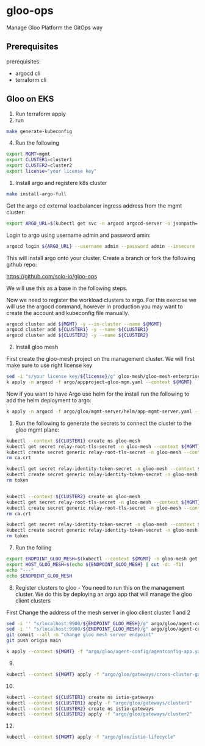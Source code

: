 # gloo-ops
Manage Gloo Platform the GitOps way

## Prerequisites

prerequisites: 
- argocd cli
- terraform cli


## Gloo on EKS

1. Run terraform apply
2. run 
```bash
make generate-kubeconfig
```
4. Run the following
```bash
export MGMT=mgmt
export CLUSTER1=cluster1
export CLUSTER2=cluster2
export license="your license key"
```

1. Install argo and registere k8s cluster
```bash
make install-argo-full
```

Get the argo cd external loadbalancer ingress address from the mgmt cluster:
```bash
export ARGO_URL=$(kubectl get svc -n argocd argocd-server -o jsonpath='{.status.loadBalancer.ingress[0].*}' --context ${MGMT})
```

Login to argo using username admin and password amin:
```bash
argocd login ${ARGO_URL} --username admin --password admin --insecure
```


This will install argo onto your cluster.
Create a branch or fork the following github repo:

https://github.com/solo-io/gloo-ops

We will use this as a base in the following steps. 

Now we need to register the workload clusters to argo. For this exercise we will use the argocd command, however in production you may want to create the account and kubeconfig file manually. 


```bash
argocd cluster add ${MGMT} -y --in-cluster --name ${MGMT}
argocd cluster add ${CLUSTER1} -y --name ${CLUSTER1}
argocd cluster add ${CLUSTER2} -y --name ${CLUSTER2}
```

2. Install gloo mesh

First create the gloo-mesh project on the management cluster.
We will first make sure to use right license key
```bash
sed -i "s/your license key/${license}/g" gloo-mesh/gloo-mesh-enterprise.yaml
k apply -n argocd -f argo/appproject-gloo-mgm.yaml --context ${MGMT}
```

Now if you want to have Argo use helm for the install run the following to add the helm deployment to argo:
```bash
k apply -n argocd -f argo/gloo/mgmt-server/helm/app-mgmt-server.yaml --context ${MGMT}
```


1. Run the following to generate the secrets to connect the cluster to the gloo mgmt plane:
```bash
kubectl --context ${CLUSTER1} create ns gloo-mesh
kubectl get secret relay-root-tls-secret -n gloo-mesh --context ${MGMT} -o jsonpath='{.data.ca\.crt}' | base64 -d > ca.crt
kubectl create secret generic relay-root-tls-secret -n gloo-mesh --context ${CLUSTER1} --from-file ca.crt=ca.crt
rm ca.crt

kubectl get secret relay-identity-token-secret -n gloo-mesh --context ${MGMT} -o jsonpath='{.data.token}' | base64 -d > token
kubectl create secret generic relay-identity-token-secret -n gloo-mesh --context ${CLUSTER1} --from-file token=token
rm token


kubectl --context ${CLUSTER2} create ns gloo-mesh
kubectl get secret relay-root-tls-secret -n gloo-mesh --context ${MGMT} -o jsonpath='{.data.ca\.crt}' | base64 -d > ca.crt
kubectl create secret generic relay-root-tls-secret -n gloo-mesh --context ${CLUSTER2} --from-file ca.crt=ca.crt
rm ca.crt

kubectl get secret relay-identity-token-secret -n gloo-mesh --context ${MGMT} -o jsonpath='{.data.token}' | base64 -d > token
kubectl create secret generic relay-identity-token-secret -n gloo-mesh --context ${CLUSTER2} --from-file token=token
rm token
```
7. Run the folling
```bash
export ENDPOINT_GLOO_MESH=$(kubectl --context ${MGMT} -n gloo-mesh get svc gloo-mesh-mgmt-server -o jsonpath='{.status.loadBalancer.ingress[0].*}'):9900
export HOST_GLOO_MESH=$(echo ${ENDPOINT_GLOO_MESH} | cut -d: -f1)
echo "---"
echo $ENDPOINT_GLOO_MESH
```
8. Register clusters to gloo - You need to run this on the management cluster.  We do this by deploying an argo app that will manage the gloo client clusters
   
First Change the address of the mesh server in gloo client cluster 1 and 2
```bash  
sed -i '' "s/localhost:9900/${ENDPOINT_GLOO_MESH}/g" argo/gloo/agent-config/helm/gloo-client-cluster1.yaml
sed -i '' "s/localhost:9900/${ENDPOINT_GLOO_MESH}/g" argo/gloo/agent-config/helm/gloo-client-cluster2.yaml
git commit --all -m "change gloo mesh server endpoint"
git push origin main
```
   
```bash
k apply --context ${MGMT} -f "argo/gloo/agent-config/agentconfig-app.yaml"
```

9.  
```bash
kubectl --context ${MGMT} apply -f "argo/gloo/gateways/cross-cluster-gateway.yaml"
```
10.
```bash
kubectl --context ${CLUSTER1} create ns istio-gateways
kubectl --context ${CLUSTER1} apply -f "argo/gloo/gateways/cluster1"
kubectl --context ${CLUSTER2} create ns istio-gateways
kubectl --context ${CLUSTER2} apply -f "argo/gloo/gateways/cluster2"
```
12.
```bash
kubectl --context ${MGMT} apply -f "argo/gloo/istio-lifecycle"
```
